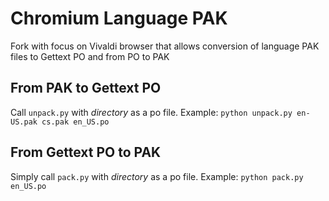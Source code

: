 # Chromium Language PAK
Fork with focus on Vivaldi browser that allows conversion of language PAK files to Gettext PO and from PO to PAK

## From PAK to Gettext PO
Call `unpack.py` with _directory_ as a po file. Example: `python unpack.py en-US.pak cs.pak en_US.po`

## From Gettext PO to PAK
Simply call `pack.py` with _directory_ as a po file. Example: `python pack.py en_US.po`

